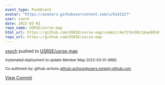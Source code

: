 ```yaml
---
event_type: PushEvent
avatar: "https://avatars.githubusercontent.com/u/814322?"
user: vsoch
date: 2022-03-01
repo_name: USRSE/usrse-map
html_url: https://github.com/USRSE/usrse-map/commit/4e72f4c60c1bae9010f11734fab64082b7ed5c9a
repo_url: https://github.com/USRSE/usrse-map
---
```


<a href='https://github.com/vsoch' target='_blank'>vsoch</a> pushed to <a href='https://github.com/USRSE/usrse-map' target='_blank'>USRSE/usrse-map</a>

<small>Automated deployment to update Member Map 2022-03-01 (#89)

Co-authored-by: github-actions <github-actions@users.noreply.github.com></small>

<a href='https://github.com/USRSE/usrse-map/commit/4e72f4c60c1bae9010f11734fab64082b7ed5c9a' target='_blank'>View Commit</a>